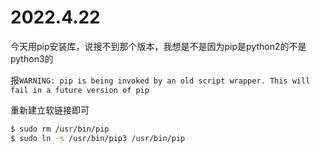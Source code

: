 # 2022.4.22

今天用pip安装库，说搜不到那个版本，我想是不是因为pip是python2的不是python3的

报`WARNING: pip is being invoked by an old script wrapper. This will fail in a future version of pip`

重新建立软链接即可

```bash
$ sudo rm /usr/bin/pip
$ sudo ln -s /usr/bin/pip3 /usr/bin/pip
```